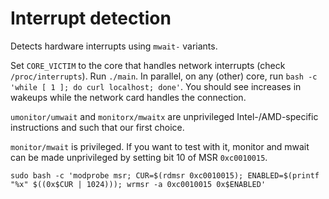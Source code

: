 # Interrupt detection

Detects hardware interrupts using `mwait-` variants. 

Set `CORE_VICTIM` to the core that handles network interrupts (check `/proc/interrupts`). 
Run `./main`. In parallel, on any (other) core, run `bash -c 'while [ 1 ]; do curl localhost; done'`. 
You should see increases in wakeups while the network card handles the connection. 

`umonitor/umwait` and `monitorx/mwaitx` are unprivileged Intel-/AMD-specific instructions and such that our first choice. 

`monitor/mwait` is privileged. If you want to test with it, monitor and mwait can be made unprivileged by setting bit 10 of MSR `0xc0010015`.

`sudo bash -c 'modprobe msr; CUR=$(rdmsr 0xc0010015); ENABLED=$(printf "%x" $((0x$CUR | 1024))); wrmsr -a 0xc0010015 0x$ENABLED'`